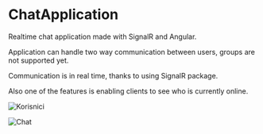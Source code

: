 # ChatApplication
Realtime chat application made with SignalR and Angular.

Application can handle two way communication between users, groups are not supported yet.

Communication is in real time, thanks to using SignalR package.

Also one of the features is enabling clients to see who is currently online.


![Korisnici](https://github.com/Josip1243/ChatApplication/assets/120719277/cb7d0a13-459f-4137-92d9-48e45093bebb)


![Chat](https://github.com/Josip1243/ChatApplication/assets/120719277/95f56c59-ce4b-41ee-802c-43b0e6561c23)

